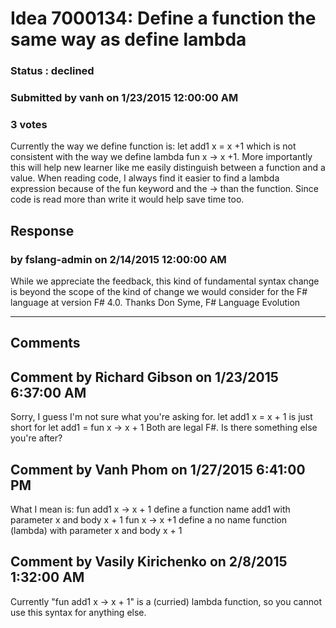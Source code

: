 # Idea 7000134: Define a function the same way as define lambda #

### Status : declined

### Submitted by vanh on 1/23/2015 12:00:00 AM

### 3 votes

Currently the way we define function is: let add1 x = x +1 which is not consistent with the way we define lambda fun x -> x +1. More importantly this will help new learner like me easily distinguish between a function and a value. When reading code, I always find it easier to find a lambda expression because of the fun keyword and the -> than the function. Since code is read more than write it would help save time too.



## Response 
### by fslang-admin on 2/14/2015 12:00:00 AM

While we appreciate the feedback, this kind of fundamental syntax change is beyond the scope of the kind of change we would consider for the F# language at version F# 4.0.
Thanks
Don Syme, F# Language Evolution

------------------------
## Comments


## Comment by Richard Gibson on 1/23/2015 6:37:00 AM
Sorry, I guess I'm not sure what you're asking for.
let add1 x = x + 1
is just short for
let add1 = fun x -> x + 1
Both are legal F#. Is there something else you're after?


## Comment by Vanh Phom on 1/27/2015 6:41:00 PM
What I mean is:
fun add1 x -> x + 1 define a function name add1 with parameter x and body x + 1
fun x -> x +1 define a no name function (lambda) with parameter x and body x + 1


## Comment by Vasily Kirichenko on 2/8/2015 1:32:00 AM
Currently "fun add1 x -> x + 1" is a (curried) lambda function, so you cannot use this syntax for anything else.

